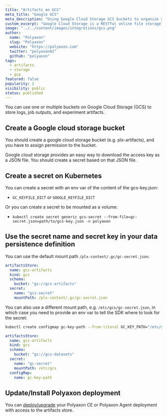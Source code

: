 ```yaml
---
title: "Artifacts on GCS"
meta_title: "Google GCS"
meta_description: "Using Google Cloud Storage GCS buckets to organize your jobs' outputs and experiments' artifacts. Polyaxon allows users to connect to one or multiple buckets on Google Cloud Storage GCS to store job outputs and experiment artifacts."
custom_excerpt: "Google Cloud Storage is a RESTful online file storage web service for storing and accessing data on Google Cloud Platform infrastructure. The service combines the performance and scalability of Google's cloud with advanced security and sharing capabilities."
image: "../../content/images/integrations/gcs.png"
author:
  name: "Polyaxon"
  slug: "Polyaxon"
  website: "https://polyaxon.com"
  twitter: "polyaxonAI"
  github: "polyaxon"
tags: 
  - artifacts
  - storage
  - gcp
featured: false
popularity: 2
visibility: public
status: published
---
```


You can use one or multiple buckets on Google Cloud Storage (GCS) to store logs, job outputs, and experiment artifacts.

## Create a Google cloud storage bucket

You should create a google cloud storage bucket (e.g. plx-artifacts), and you have to assign permission to the bucket.

Google cloud storage provides an easy way to download the access key as a JSON file. You should create a secret based on that JSON file.

## Create a secret on Kubernetes

You can create a secret with an env var of the content of the gcs-key.json:

 * `GC_KEYFILE_DICT` or `GOOGLE_KEYFILE_DICT`
 
Or you can create a secret to be mounted as a volume: 

 * `kubectl create secret generic gcs-secret --from-file=gc-secret.json=path/to/gcs-key.json -n polyaxon`


## Use the secret name and secret key in your data persistence definition

You can use the default mount path `/plx-context/.gc/gc-secret.json`.

```yaml
artifactsStore:
  name: gcs-artifacts
  kind: gcs
  schema:
    bucket: "gs://gcs-artifacts"
  secret:
    name: "gcs-secret"
    mountPath: /plx-context/.gc/gc-secret.json
```

You can also use a different mount path, e.g. `/etc/gcs/gc-secret.json`, in which case you need to provide an env var to tell the SDK where to look for the secret:

```bash
kubectl create configmap gc-key-path --from-literal GC_KEY_PATH="/etc/gcs/gc-secret.json" -n polyaxon
```

```yaml
artifactsStore:
  name: gcs-artifacts
  kind: gcs
  schema:
    bucket: "gs://gcs-datasets"
  secret:
    name: "gc-secret"
    mountPath: /etc/gcs
  configMap:
    name: gc-key-path
```

## Update/Install Polyaxon deployment

You can [deploy/upgrade](/docs/setup/) your Polyaxon CE or Polyaxon Agent deployment with access to the artifacts store.
